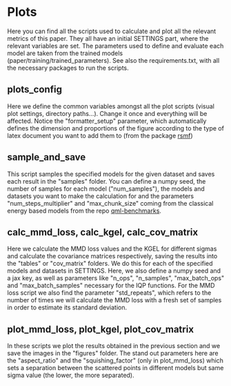 # Plots
Here you can find all the scripts used to calculate and plot all the relevant metrics of this paper. They all have an initial SETTINGS part, where the relevant variables are set. The parameters used to define and evaluate each model are taken from the trained models (paper/training/trained_parameters). See also the requirements.txt, with all the necessary packages to run the scripts.

## plots_config
Here we define the common variables amongst all the plot scripts (visual plot settings, directory paths...). Change it once and everything will be affected. Notice the "formatter_setup" parameter, which automatically defines the dimension and proportions of the figure according to the type of latex document you want to add them to (from the package [rsmf](https://github.com/johannesjmeyer/rsmf))


## sample_and_save
This script samples the specified models for the given dataset and saves each result in the "samples" folder. You can define a numpy seed, the number of samples for each model ("num_samples"), the models and datasets you want to make the calculation for and the parameters "num_steps_multiplier" and "max_chunk_size" coming from the classical energy based models from the repo [qml-benchmarks](https://github.com/XanaduAI/qml-benchmarks/blob/generative_models/src/qml_benchmarks/models/energy_based_model.py).

## calc_mmd_loss, calc_kgel, calc_cov_matrix
Here we calculate the MMD loss values and the KGEL for different sigmas and calculate the covariance matrices respectively, saving the results into the "tables" or "cov_matrix" folders. We do this for each of the specified models and datasets in SETTINGS. Here, we also define a numpy seed and a jax key, as well as parameters like "n_ops", "n_samples", "max_batch_ops" and "max_batch_samples" necessary for the IQP functions. For the MMD loss script we also find the parameter "std_repeats", which refers to the number of times we will calculate the MMD loss with a fresh set of samples in order to estimate its standard deviation.

## plot_mmd_loss, plot_kgel, plot_cov_matrix
In these scripts we plot the results obtained in the previous section and we save the images in the "figures" folder. The stand out parameters here are the "aspect_ratio" and the "squishing_factor" (only in plot_mmd_loss) which sets a separation between the scattered points in different models but same sigma value (the lower, the more separated).
